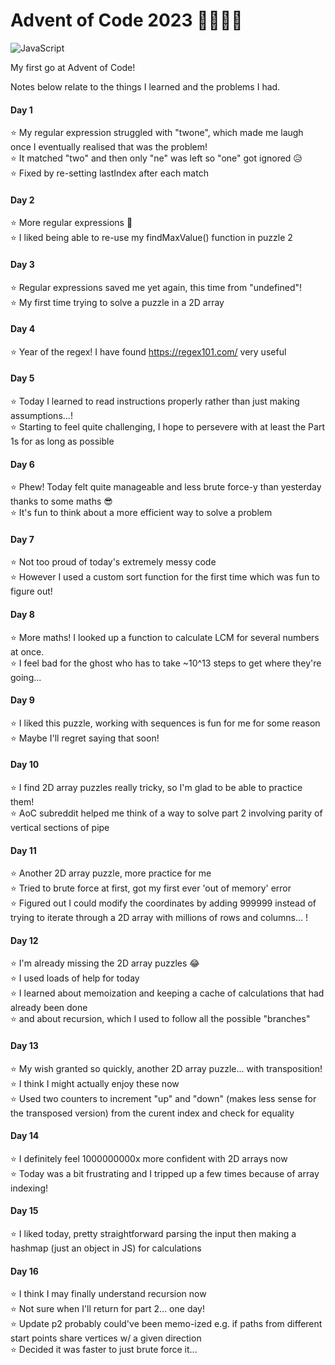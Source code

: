 # Advent of Code 2023 🔔🎅🎁🎄
![JavaScript](https://img.shields.io/badge/javascript-%23323330.svg?style=for-the-badge&logo=javascript&logoColor=%23F7DF1E)

My first go at Advent of Code!

Notes below relate to the things I learned and the problems I had.

#### Day 1
⭐ My regular expression struggled with "twone", which made me laugh once I eventually realised that was the problem!\
⭐ It matched "two" and then only "ne" was left so "one" got ignored 😥\
⭐ Fixed by re-setting lastIndex after each match

#### Day 2
⭐ More regular expressions 🧙\
⭐ I liked being able to re-use my findMaxValue() function in puzzle 2

#### Day 3
⭐ Regular expressions saved me yet again, this time from "undefined"!\
⭐ My first time trying to solve a puzzle in a 2D array

#### Day 4
⭐ Year of the regex! I have found https://regex101.com/ very useful

#### Day 5
⭐ Today I learned to read instructions properly rather than just making assumptions...!\
⭐ Starting to feel quite challenging, I hope to persevere with at least the Part 1s for as long as possible

#### Day 6
⭐ Phew! Today felt quite manageable and less brute force-y than yesterday thanks to some maths 😎\
⭐ It's fun to think about a more efficient way to solve a problem

#### Day 7
⭐ Not too proud of today's extremely messy code\
⭐ However I used a custom sort function for the first time which was fun to figure out!

#### Day 8
⭐ More maths! I looked up a function to calculate LCM for several numbers at once.\
⭐ I feel bad for the ghost who has to take ~10^13 steps to get where they're going...

#### Day 9
⭐ I liked this puzzle, working with sequences is fun for me for some reason\
⭐ Maybe I'll regret saying that soon!

#### Day 10
⭐ I find 2D array puzzles really tricky, so I'm glad to be able to practice them!\
⭐ AoC subreddit helped me think of a way to solve part 2 involving parity of vertical sections of pipe

#### Day 11
⭐ Another 2D array puzzle, more practice for me\
⭐ Tried to brute force at first, got my first ever 'out of memory' error\
⭐ Figured out I could modify the coordinates by adding 999999 instead of trying to iterate through a 2D array with millions of rows and columns... !

#### Day 12
⭐ I'm already missing the 2D array puzzles 😂\
⭐ I used loads of help for today\
⭐ I learned about memoization and keeping a cache of calculations that had already been done\
⭐ and about recursion, which I used to follow all the possible "branches"

#### Day 13
⭐ My wish granted so quickly, another 2D array puzzle... with transposition!\
⭐ I think I might actually enjoy these now\
⭐ Used two counters to increment "up" and "down" (makes less sense for the transposed version) from the curent index and check for equality

#### Day 14
⭐ I definitely feel 1000000000x more confident with 2D arrays now\
⭐ Today was a bit frustrating and I tripped up a few times because of array indexing!

#### Day 15
⭐ I liked today, pretty straightforward parsing the input then making a hashmap (just an object in JS) for calculations

#### Day 16
⭐ I think I may finally understand recursion now\
⭐ Not sure when I'll return for part 2... one day!\
⭐ Update p2 probably could've been memo-ized e.g. if paths from different start points share vertices w/ a given direction\
⭐ Decided it was faster to just brute force it...

